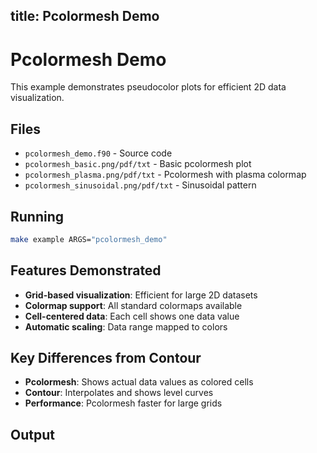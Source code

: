 title: Pcolormesh Demo
---

# Pcolormesh Demo

This example demonstrates pseudocolor plots for efficient 2D data visualization.

## Files

- `pcolormesh_demo.f90` - Source code
- `pcolormesh_basic.png/pdf/txt` - Basic pcolormesh plot
- `pcolormesh_plasma.png/pdf/txt` - Pcolormesh with plasma colormap
- `pcolormesh_sinusoidal.png/pdf/txt` - Sinusoidal pattern

## Running

```bash
make example ARGS="pcolormesh_demo"
```

## Features Demonstrated

- **Grid-based visualization**: Efficient for large 2D datasets
- **Colormap support**: All standard colormaps available
- **Cell-centered data**: Each cell shows one data value
- **Automatic scaling**: Data range mapped to colors

## Key Differences from Contour

- **Pcolormesh**: Shows actual data values as colored cells
- **Contour**: Interpolates and shows level curves
- **Performance**: Pcolormesh faster for large grids

## Output

